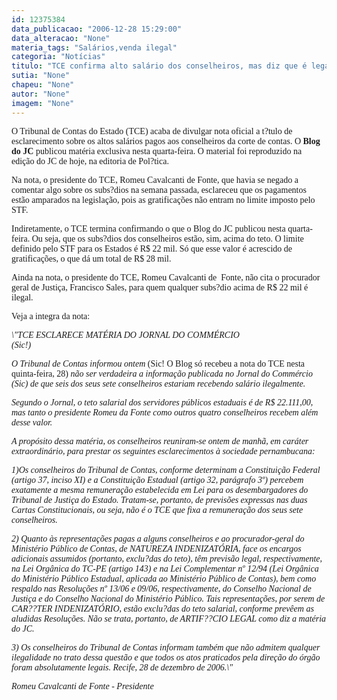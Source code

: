 ```yaml
---
id: 12375384
data_publicacao: "2006-12-28 15:29:00"
data_alteracao: "None"
materia_tags: "Salários,venda ilegal"
categoria: "Notícias"
titulo: "TCE confirma alto salário dos conselheiros, mas diz que é legal"
sutia: "None"
chapeu: "None"
autor: "None"
imagem: "None"
---
```

<p><P><FONT face=Verdana>O Tribunal de Contas do Estado (TCE) acaba de divulgar nota oficial a t?tulo de esclarecimento sobre os altos salários pagos aos conselheiros da corte de contas. O <STRONG>Blog do JC</STRONG> publicou matéria exclusiva nesta quarta-feira. O material foi reproduzido na edição do JC de hoje, na editoria de Pol?tica.</FONT></P></p>
<p><P><FONT face=Verdana>Na nota, o presidente do TCE, Romeu Cavalcanti de Fonte, que havia se negado a comentar algo sobre os subs?dios na semana passada, esclareceu que os pagamentos estão amparados na legislação, pois as gratificações não entram no limite imposto pelo STF.</FONT></P></p>
<p><P><FONT face=Verdana>Indiretamente, o TCE termina confirmando o que o Blog do JC publicou nesta quarta-feira. Ou seja, que os subs?dios dos conselheiros estão, sim, acima do teto. O limite definido pelo STF para os Estados é R$ 22 mil. Só que esse valor é acrescido de gratificações, o que dá um total de R$ 28 mil.</FONT></P></p>
<p><P><FONT face=Verdana>Ainda na nota, o&nbsp;presidente do TCE, Romeu Cavalcanti de&nbsp; Fonte, não cita o procurador geral de Justiça, Francisco Sales, para quem qualquer subs?dio acima de R$ 22 mil é ilegal.</FONT></P></p>
<p><P><FONT face=Verdana>Veja a integra da nota:</FONT></P></p>
<p><P><FONT face=Verdana><EM>\"TCE ESCLARECE MATÉRIA DO JORNAL DO COMMÉRCIO<BR>(Sic!)</EM> </FONT></P></p>
<p><P><FONT face=Verdana><EM>O Tribunal de Contas informou ontem </EM>(Sic! O Blog só recebeu a nota do TCE nesta quinta-feira, 28)<EM> não ser verdadeira a informação publicada no Jornal do Commércio (Sic) de que seis dos seus sete conselheiros estariam recebendo salário ilegalmente.</EM></FONT></P></p>
<p><P><FONT face=Verdana><EM>Segundo o Jornal, o teto salarial dos servidores públicos estaduais é de R$ 22.111,00, mas tanto o presidente Romeu da Fonte como outros quatro conselheiros recebem além desse valor.</EM></FONT></P></p>
<p><P><FONT face=Verdana><EM>A propósito dessa matéria, os conselheiros reuniram-se ontem de manhã, em caráter extraordinário, para prestar os seguintes esclarecimentos à sociedade pernambucana:</EM></FONT></P></p>
<p><P><FONT face=Verdana><EM>1)Os conselheiros do Tribunal de Contas, conforme determinam a Constituição Federal (artigo 37, inciso XI) e a Constituição Estadual (artigo 32, parágrafo 3º) percebem exatamente a mesma remuneração estabelecida em Lei para os desembargadores do Tribunal de Justiça do Estado. Tratam-se, portanto, de previsões expressas nas duas Cartas Constitucionais, ou seja, não é o TCE que fixa a remuneração dos seus sete conselheiros.</EM></FONT></P></p>
<p><P><FONT face=Verdana><EM>2) Quanto às representações pagas a alguns conselheiros e ao procurador-geral do Ministério Público de Contas, de NATUREZA INDENIZATÓRIA, face os encargos adicionais assumidos (portanto, exclu?das do teto), têm previsão legal, respectivamente, na Lei Orgânica do TC-PE (artigo 143) e na Lei Complementar nº 12/94 (Lei Orgânica do Ministério Público Estadual, aplicada ao Ministério Público de Contas), bem como respaldo nas Resoluções nº 13/06 e 09/06, respectivamente, do Conselho Nacional de Justiça e do Conselho Nacional do Ministério Público. Tais representações, por serem de CAR??TER INDENIZATÓRIO, estão exclu?das do teto salarial, conforme prevêem as aludidas Resoluções. Não se trata, portanto, de ARTIF??CIO LEGAL como diz a matéria do JC.</EM></FONT></P></p>
<p><P><FONT face=Verdana><EM>3) Os conselheiros do Tribunal de Contas informam também que não admitem qualquer ilegalidade no trato dessa questão e que todos os atos praticados pela direção do órgão foram absolutamente legais. Recife, 28 de dezembro de 2006.\" </EM></FONT></P></p>
<p><P><FONT face=Verdana><EM>Romeu Cavalcanti de Fonte - Presidente</EM></FONT></P> </p>
